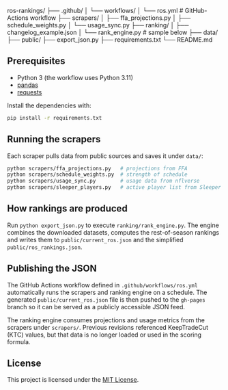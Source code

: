 ros-rankings/
├── .github/
│   └── workflows/
│       └── ros.yml            # GitHub-Actions workflow
├── scrapers/
│   ├── ffa_projections.py
│   ├── schedule_weights.py
│   └── usage_sync.py
├── ranking/
│   ├── changelog_example.json
│   └── rank_engine.py         # sample below
├── data/
├── public/
├── export_json.py
├── requirements.txt
└── README.md

## Prerequisites

- Python 3 (the workflow uses Python&nbsp;3.11)
- [pandas](https://pandas.pydata.org/)
- [requests](https://docs.python-requests.org/)

Install the dependencies with:

```bash
pip install -r requirements.txt
```

## Running the scrapers

Each scraper pulls data from public sources and saves it under `data/`:

```bash
python scrapers/ffa_projections.py   # projections from FFA
python scrapers/schedule_weights.py  # strength of schedule
python scrapers/usage_sync.py        # usage data from nflverse
python scrapers/sleeper_players.py   # active player list from Sleeper
```

## How rankings are produced

Run `python export_json.py` to execute `ranking/rank_engine.py`. The
engine combines the downloaded datasets, computes the rest-of-season
rankings and writes them to `public/current_ros.json` and the simplified
`public/ros_rankings.json`.

## Publishing the JSON

The GitHub Actions workflow defined in `.github/workflows/ros.yml`
automatically runs the scrapers and ranking engine on a schedule. The
generated `public/current_ros.json` file is then pushed to the
`gh-pages` branch so it can be served as a publicly accessible JSON
feed.

The ranking engine consumes projections and usage metrics from the scrapers
under `scrapers/`. Previous revisions referenced KeepTradeCut (KTC) values, but
that data is no longer loaded or used in the scoring formula.

## License

This project is licensed under the [MIT License](LICENSE).
